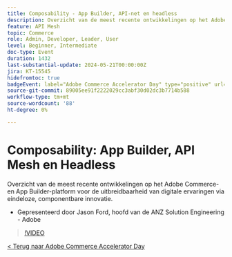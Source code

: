 ```yaml
---
title: Composability - App Builder, API-net en headless
description: Overzicht van de meest recente ontwikkelingen op het Adobe Commerce- en App Builder-platform voor de uitbreidbaarheid van digitale ervaringen via eindeloze, componentbare innovatie. Gepresenteerd door Jason Ford, hoofd van de ANZ Solution Engineering - Adobe
feature: API Mesh
topic: Commerce
role: Admin, Developer, Leader, User
level: Beginner, Intermediate
doc-type: Event
duration: 1432
last-substantial-update: 2024-05-21T00:00:00Z
jira: KT-15545
hidefromtoc: true
badgeEvent: label="Adobe Commerce Accelerator Day" type="positive" url="https://experienceleague.adobe.com/en/docs/events/apac-commerce-recordings/2024/overview"
source-git-commit: 89005ee91f2222029cc3abf30d02dc3b7714b588
workflow-type: tm+mt
source-wordcount: '88'
ht-degree: 0%

---
```



# Composability: App Builder, API Mesh en Headless

Overzicht van de meest recente ontwikkelingen op het Adobe Commerce- en App Builder-platform voor de uitbreidbaarheid van digitale ervaringen via eindeloze, componentbare innovatie.

+ Gepresenteerd door Jason Ford, hoofd van de ANZ Solution Engineering - Adobe

>[!VIDEO](https://video.tv.adobe.com/v/3429272/?learn=on)

[&lt; Terug naar Adobe Commerce Accelerator Day](./overview.md)